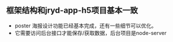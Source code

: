 
## 框架结构和jryd-app-h5项目基本一致
- poster 海报设计功能已经基本完成，还有一些细节可以优化。
- 它需要访问后台接口才能保存/获取数据，后台项目是node-server
    
